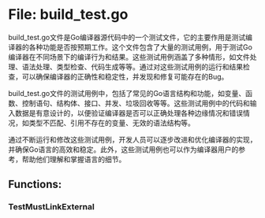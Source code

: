 # File: build_test.go

build_test.go文件是Go编译器源代码中的一个测试文件，它的主要作用是测试编译器的各种功能是否按预期工作。这个文件包含了大量的测试用例，用于测试Go编译器在不同场景下的编译行为和结果。这些测试用例涵盖了多种情形，如文件处理、语法处理、类型检查、代码生成等等。通过对这些测试用例的运行和结果检查，可以确保编译器的正确性和稳定性，并发现和修复可能存在的Bug。

build_test.go文件的测试用例中，包括了常见的Go语言结构和功能，如变量、函数、控制语句、结构体、接口、并发、垃圾回收等等。这些测试用例中的代码和输入数据是有意设计的，以便验证编译器是否可以正确处理各种边缘情况和错误情况，如类型不匹配、引用不存在的变量、无效的语法结构等。

通过不断运行和修改这些测试用例，开发人员可以逐步改进和优化编译器的实现，并确保Go语言的高效和稳定。此外，这些测试用例也可以作为编译器用户的参考，帮助他们理解和掌握语言的细节。

## Functions:

### TestMustLinkExternal





